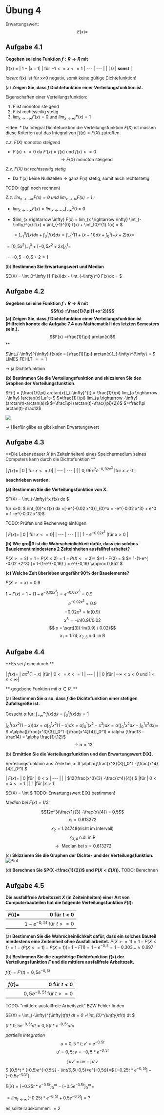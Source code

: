 # Übung 4

Erwartungswert:
$$E(x) = $$
## Aufgabe 4.1
**Gegeben sei eine Funktion $f:R \rightarrow R$ mit**

|f(x) = | $1 - | x - 1|$ | für $-1 <= x <= 1$
| --- | --- |
| | $0$ | **sonst** |

*Ideen:*
f(x) ist für x<0 negativ, somit keine gültige Dichtefunktion!

(a) **Zeigen Sie, dass $f$ Dichtefunktion einer Verteilungsfunktion ist.**

Eigenschaften einer Verteilungsfunktion:
 1. $F$ ist monoton steigend
 2. $F$ ist rechtsseitig stetig
 3. $lim_{x \rightarrow- \infty} F(x)=0$ und $lim_{x \rightarrow \infty} F(x)=1$

*Idee: *
Da Integral Dichtefunktion die Verteilungsfunktion $F(X)$ ist müssen diese Kriterien auf das Integral von $\int f(x)=F(X)$ zutreffen.

*z.z. F(X) monoton steigend*

* $F'(x) >= 0$
da $F'(x) = f(x)$ und $f(x) >= 0$
$$ \rightarrow F(X)\text{ monoton steigend}$$

*Z.z. F(X) ist rechtsseitig stetig*

  * Da f'(x) keine Nullstellen -> ganz F(x) stetig, somit auch rechtsstetig

  TODO: (ggf. noch rechnen)

*Z.z. $lim_{x \rightarrow- \infty} F(x)=0$ und $lim_{x \rightarrow \infty} F(x)=1$ :*
* $lim_{x \rightarrow- \infty} F(x) = lim_{x \rightarrow- \infty} \int_{-\infty}^{x} 0 = 0$

* $lim_{x \rightarrow \infty} F(x) = lim_{x \rightarrow \infty} \int_{-\infty}^{x} f(x) =
\int_{-1}^{0} f(x) + \int_{0}^{1} f(x) = $

  $= \int_{-1}^{0} f(x) dx+ \int_{0}^{1} f(x) dx=
 \int_{-1}^{0} (1+(x-1))dx + \int_{0}^{1} (-x+2) dx =$

 $= [0,5 x^2]_{-1}^0 + [-0,5x^2+2x]_0^1 =$

 $= -0,5 - 0,5 + 2 = 1$

(b)  **Bestimmen Sie Erwartungswert und Median**

$E(X) = \int_0^\infty (1-F(x))dx - \int_{-\infty}^0 F(x)dx = $

## Aufgabe 4.2
**Gegeben sei eine Funktion $f: R \rightarrow R$ mit
$$f(x) =\frac{1}{\pi(1 +x^2)}$$**
**(a) Zeigen Sie, dass $f$ Dichtefunktion einer Verteilungsfunktion ist (Hilfreich konnte die Aufgabe 7.4 aus Mathematik II des letzten Semesters sein.).**
$$F(x) =\frac{1}{\pi} arctan(x)$$**

$\int_{-\infty}^{\infty} f(x)dx =
[\frac{1}{\pi} arctan(x)]_{-\infty}^{\infty} = $
LIMES FEHLT
$= = 1$

-> ja Dichtefunktion

**(b)  Bestimmen Sie die Verteilungsfunktion und skizzieren Sie den Graphen der Verteilungsfunktion.**

$F(t) =
[\frac{1}{\pi} arctan(x)]_{-\infty}^{t} =
\frac{1}{\pi} lim_{a \rightarrow -\infty} [arctan(x)]_a^t=$
$=\frac{1}{\pi} lim_{a \rightarrow -\infty} (arctan(t)-arctan(a))$
$=\frac1\pi (arctan(t)-\frac{\pi}{2})$
$=\frac1\pi arctan(t)-\frac12$

![](Plot4.2.jpg)

-> Hierfür gäbe es gibt keinen Erwartungswert

## Aufgabe 4.3
**Die Lebensdauer $X$ (in Zeiteinheiten) eines Speichermedium seines Computers kann durch die Dichtefunktion **

| $f(x) =$ | $0$ | für $x <=0$|
| --- | --- |
|   | $0,06x^2e^{-0,02x^3}$ |für $x >0$ |

**beschrieben werden.**

**(a)  Bestimmen Sie die Verteilungsfunktion von X.**

$F(X) = \int_{-\infty}^x f(x) dx $

für x>0:
 $ \int_{0}^x f(x) dx =[-e^{-0.02 x^3}]_{0}^x = -e^{-0.02 x^3} + e^0 = 1 -e^{-0.02 x^3}$

TODO: Prüfen und Rechenweg einfügen

| $F(x) =$ | $0$ | für $x <=0$|
| --- | --- |
|   | $1-e^{-0.02 x^3}$ |für $x >0$ |

**(b)  Wie  groß  ist  die  Wahrscheinlichkeit  dafür,  dass  ein  solches  Bauelement mindestens 2 Zeiteinheiten ausfallfrei arbeitet?**

$P (X >= 2) = 1- P(X<2) = 1-P(X<=2) =$
$=1 - F(2) = $
$= 1-(1-e^{ -0.02 *2^3} )=
1-(1-e^{-0,16} ) = e^{-0,16} \approx 0,852 $

**(c)  Welche Zeit überleben ungefähr 90% der Bauelemente?**

$P(X>=x) = 0.9$

$1- F(x) = 1- (1-e^{-0.02 x^3}) = e^{-0.02 x^3} =0.9$
$$ e^{-0.02 x^3} = 0.9$$
$$ -0.02 x^3 = ln(0.9)$$
$$ x^3 = -ln(0.9) / 0.02$$
$$ x = \sqrt[3]{-ln(0.9) / 0.02}$$
$$ x_1 = 1.74; x_{2,3}\text{ n.d. in R }$$


## Aufgabe 4.4
**Es sei $f$ eine durch **

| $f(x) =$ | $\alpha x^2(1-x)$ |für | $0<=x<=1$
| --- |
| | 0 |für |$-\infty < x <0$ und $1< x <\infty$|

** gegebene Funktion mit $\alpha \in R$. **

(a) **Bestimmen Sie $\alpha$ so, dass $f$ die Dichtefunktion einer stetigen Zufallsgröße ist.**

Gesucht $\alpha$ für: $\int_{-\infty}^{\infty} f(x) dx = \int_0^1 f(x) dx = 1$

$\int_0^1 (\alpha x^2(1-x)) dx =
\alpha \int_0^1  x^2(1-x) dx =
\alpha \int_0^1  (x^2-x^3) dx =
\alpha( \int_0^1  x^2dx-\int_0^1 x^3 dx )=$
$ =\alpha([\frac{x^3}{3}]_0^1 -[\frac{x^4}{4}]_0^1) =
\alpha (\frac13 - \frac14) = \alpha \frac{1}{12}$
$$\rightarrow \alpha = 12$$



(b) **Ermittlen Sie die Verteilungsfunktion und den Erwartungswert E(X).**

Verteilungsfunktion aus Zeile bei a: $ \alpha([\frac{x^3}{3}]_0^1 -[\frac{x^4}{4}]_0^1) $

| $F(x) =$ | $0$ |für | $0<x$
| --- |
| | $12(\frac{x^3}{3} -\frac{x^4}{4}) $ |für | $0<=x<=1$
| | 1 |für |$x>1$|

$E(X) = \int $
TODO: Erwartungswert E(X) bestimmen!

*Median bei F(x) = 1/2:*

$$12x^3(\frac{1}{3} -\frac{x}{4}) = 0.5$$
$$x_1 = 0.613272$$
$$x_2 = 1.24748 \text{(nicht im Intervall)}$$
$$ x_{3,4} \text{ n.d. in R}$$
$$ \rightarrow\text{ Median bei }x=0.613272$$

(c) **Skizzieren Sie die Graphen der Dichte- und der Verteilungsfunktion.**
![Plot](Plot4.4c.jpg)

(d) **Berechnen Sie $P(X <\frac{1}{2})$ und $P(X < E(X))$.**
TODO: Berechnen
## Aufgabe 4.5
**Die  ausfallfreie  Arbeitszeit $X$ (in  Zeiteinheiten)  einer  Art von Computerbauteilen hat die folgende Verteilungsfunktion $F(t)$:**

|  $F(t)=$  | $0$ für $t <0$ |
| --- | ---: |
| | $1-e^{-0,5t}$ für $t>=0$|

(a)  **Bestimmen Sie die Wahrscheinlichkeit dafür, dass ein solches Bauteil mindestens eine Zeiteinheit ohne Ausfall arbeitet.**
$P(X>=1) = 1- P(X<1) = 1 - (P(X<=1)-P(X=1)) =$
$1- F(1) = 1 - e^{-0,5} = 1 - 0.303 ... \approx 0.697$

(b) **Bestimmen  Sie  die  zugehörige  Dichtefunktion $f(x)$ der  Verteilungsfunktion $F$ und die mittlere ausfallfreie Arbeitszeit.**

$f(t) = F'(t) = 0,5 e^{-0,5t}$

|  $f(t)=$  | $0$ für $t <0$ |
| --- | ---: |
| | $0,5 e^{-0,5t}$ für $t>=0$|

TODO: "mittlere ausfallfreie Arbeitszeit" BZW Fehler finden

$E(X) = \int_{-\infty}^{\infty}t*f(t) dt = 0 +\int_{0}^{\infty}t*f(t) dt $

$\int t*0,5 e^{-0,5t} dt =
0,5 \int t*e^{-0,5t}dt =$

*partielle Integration*
$$ u = 0,5*t; v' = e^{-0,5t}$$
$$ u' = 0,5; v = -0,5*e^{-0,5t}$$

$$\int u v' = uv - \int u'v$$
$
[0,5*t * (-0,5)*e^{-0,5t}] - \int(0,5*(-0,5)*e^{-0,5t})=$
$[-0.25t*e^{-0,5t}]-[-0.5 e^{-0.5t}]$

$E(X) = [-0.25t*e^{-0.5t}]_{0}^{\infty}-[-0.5 e^{-0.5t}]_{0}^{\infty} =$

$=lim_{t \rightarrow \infty} (-0.25t*e^{-0,5t}+0.5 e^{-0.5t}) = ?$

es sollte rauskommen:
$=2$
